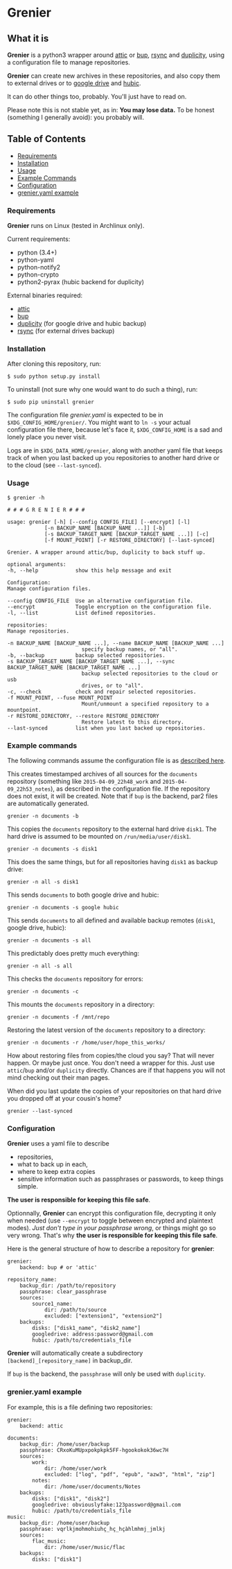 # Grenier

## What it is

**Grenier** is a python3 wrapper around [attic](https://github.com/jborg/attic)
or [bup](https://github.com/bup/bup), [rsync](https://rsync.samba.org/) and
[duplicity](http://duplicity.nongnu.org/), using a configuration file to manage
repositories.

**Grenier** can create new archives in these repositories, and also copy them to
external drives or to [google drive](https://www.google.com/drive/) and
[hubic](https://hubic.com).

It can do other things too, probably. You'll just have to read on.

Please note this is not stable yet, as in: **You may lose data.** To be honest
(something I generally avoid): you probably will.

## Table of Contents

- [Requirements](#requirements)
- [Installation](#installation)
- [Usage](#usage)
- [Example Commands](#example-commands)
- [Configuration](#configuration)
- [grenier.yaml example](#grenieryaml-example)

### Requirements

**Grenier** runs on Linux (tested in Archlinux only).

Current requirements:
- python (3.4+)
- python-yaml
- python-notify2
- python-crypto
- python2-pyrax (hubic backend for duplicity)

External binaries required:
- [attic](https://github.com/jborg/attic)
- [bup](https://github.com/bup/bup)
- [duplicity](http://duplicity.nongnu.org/) (for google drive and hubic backup)
- [rsync](https://rsync.samba.org/) (for external drives backup)

### Installation


After cloning this repository, run:

    $ sudo python setup.py install

To uninstall (not sure why one would want to do such a thing), run:

    $ sudo pip uninstall grenier

The configuration file *grenier.yaml* is expected to be in
`$XDG_CONFIG_HOME/grenier/`. You might want to `ln -s` your actual configuration
file there, because let's face it, `$XDG_CONFIG_HOME` is a sad and lonely place
you never visit.

Logs are in `$XDG_DATA_HOME/grenier`, along with another yaml file that keeps
track of when you last backed up you repositories to another hard drive or to
the cloud (see `--last-synced`).

### Usage


    $ grenier -h

    # # # G R E N I E R # # #

    usage: grenier [-h] [--config CONFIG_FILE] [--encrypt] [-l]
                [-n BACKUP_NAME [BACKUP_NAME ...]] [-b]
                [-s BACKUP_TARGET_NAME [BACKUP_TARGET_NAME ...]] [-c]
                [-f MOUNT_POINT] [-r RESTORE_DIRECTORY] [--last-synced]

    Grenier. A wrapper around attic/bup, duplicity to back stuff up.

    optional arguments:
    -h, --help            show this help message and exit

    Configuration:
    Manage configuration files.

    --config CONFIG_FILE  Use an alternative configuration file.
    --encrypt             Toggle encryption on the configuration file.
    -l, --list            List defined repositories.

    repositories:
    Manage repositories.

    -n BACKUP_NAME [BACKUP_NAME ...], --name BACKUP_NAME [BACKUP_NAME ...]
                            specify backup names, or "all".
    -b, --backup          backup selected repositories.
    -s BACKUP_TARGET_NAME [BACKUP_TARGET_NAME ...], --sync BACKUP_TARGET_NAME [BACKUP_TARGET_NAME ...]
                            backup selected repositories to the cloud or usb
                            drives, or to "all".
    -c, --check           check and repair selected repositories.
    -f MOUNT_POINT, --fuse MOUNT_POINT
                            Mount/unmount a specified repository to a mountpoint.
    -r RESTORE_DIRECTORY, --restore RESTORE_DIRECTORY
                            Restore latest to this directory.
    --last-synced         list when you last backed up repositories.



### Example commands

The following commands assume the configuration file is as
[described here](#grenieryaml-example).

This creates timestamped archives of all sources for the `documents` repository
(something like `2015-04-09_22h48_work` and `2015-04-09_22h53_notes`), as
described in the configuration file. If the repository does not exist, it will
be created. Note that if `bup` is the backend, par2 files are automatically
generated.

    grenier -n documents -b

This copies the `documents` repository to the external hard drive `disk1`. The
hard drive is assumed to be mounted on `/run/media/user/disk1`.

    grenier -n documents -s disk1

This does the same things, but for all repositories having `disk1` as backup
drive:

    grenier -n all -s disk1

This sends `documents` to both google drive and hubic:

    grenier -n documents -s google hubic

This sends `documents` to all defined and available backup remotes (`disk1`,
google drive, hubic):

    grenier -n documents -s all

This predictably does pretty much everything:

    grenier -n all -s all

This checks the `documents` repository for errors:

    grenier -n documents -c

This mounts the `documents` repository in a directory:

    grenier -n documents -f /mnt/repo

Restoring the latest version of the `documents` repository to a directory:

    grenier -n documents -r /home/user/hope_this_works/

How about restoring files from copies/the cloud you say?
That will never happen. Or maybe just once. You don't need a wrapper for this.
Just use `attic`/`bup` and/or `duplicity` directly. Chances are if that happens
you will not mind checking out their man pages.

When did you last update the copies of your repositories on that hard drive
you dropped off at your cousin's home?

    grenier --last-synced

### Configuration

**Grenier** uses a yaml file to describe
- repositories,
- what to back up in each,
- where to keep extra copies
- sensitive information such as passphrases or passwords, to keep things simple.

**The user is responsible for keeping this file safe**.

Optionnally, **Grenier** can encrypt this configuration file, decrypting it only
when needed (use `--encrypt` to toggle between encrypted and plaintext modes).
*Just don't type in your passphrase wrong*, or things might go so very wrong.
That's why **the user is responsible for keeping this file safe**.

Here is the general structure of how to describe a repository for **grenier**:

    grenier:
        backend: bup # or 'attic'

    repository_name:
        backup_dir: /path/to/repository
        passphrase: clear_passphrase
        sources:
            source1_name:
                dir: /path/to/source
                excluded: ["extension1", "extension2"]
        backups:
            disks: ["disk1_name", "disk2_name"]
            googledrive: address:password@gmail.com
            hubic: /path/to/credentials_file

**Grenier** will automatically create a subdirectory
`[backend]_[repository_name]` in backup_dir.

If `bup` is the backend, the `passphrase` will only be used with `duplicity`.

### grenier.yaml example

For example, this is a file defining two repositories:

    grenier:
        backend: attic

    documents:
        backup_dir: /home/user/backup
        passphrase: CRxoKuMUpxpokpkpk5FF-hgookokok36wc7H
        sources:
            work:
                dir: /home/user/work
                excluded: ["log", "pdf", "epub", "azw3", "html", "zip"]
            notes:
                dir: /home/user/documents/Notes
        backups:
            disks: ["disk1", "disk2"]
            googledrive: obviouslyfake:123password@gmail.com
            hubic: /path/to/credentials_file
    music:
        backup_dir: /home/user/backup
        passphrase: vqrlkjmohmohiuhç_hç_hçàhlmhmj_jmlkj
        sources:
            flac_music:
                dir: /home/user/music/flac
        backups:
            disks: ["disk1"]
